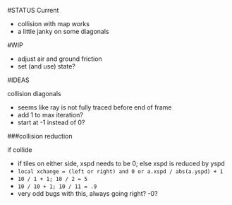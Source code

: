 #STATUS
Current
- collision with map works
- a little janky on some diagonals

#WIP
- adjust air and ground friction
- set (and use) state?

#IDEAS

collision diagonals
- seems like ray is not fully traced before end of frame
- add 1 to max iteration?
- start at -1 instead of 0?

###collision reduction

if collide
- if tiles on either side, xspd needs to be 0; else xspd is reduced by yspd
- `local xchange = (left or right) and 0 or a.xspd / abs(a.yspd) + 1`
- `10 / 1 + 1; 10 / 2 = 5`
- `10 / 10 + 1; 10 / 11 = .9`
- very odd bugs with this, always going right? -0?
